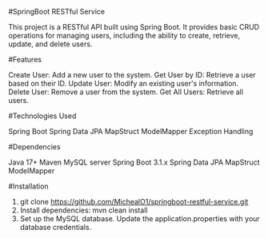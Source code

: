 #SpringBoot RESTful Service

This project is a RESTful API built using Spring Boot. It provides basic CRUD operations for managing users, including the ability to create, retrieve, update, and delete users.

#Features

Create User: Add a new user to the system.
Get User by ID: Retrieve a user based on their ID.
Update User: Modify an existing user's information.
Delete User: Remove a user from the system.
Get All Users: Retrieve all users.

#Technologies Used

Spring Boot 
Spring Data JPA
MapStruct
ModelMapper
Exception Handling

#Dependencies

Java 17+
Maven
MySQL server
Spring Boot 3.1.x
Spring Data JPA
MapStruct
ModelMapper

#Installation

1. git clone https://github.com/MichealO1/springboot-restful-service.git
2. Install dependencies:
   mvn clean install
3. Set up the MySQL database. Update the application.properties with your database credentials.
